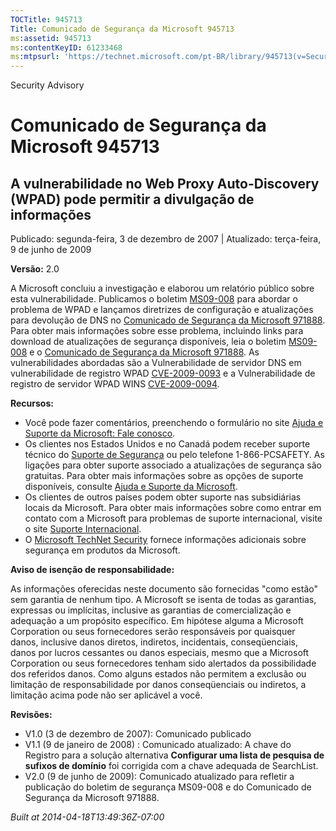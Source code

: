 ```yaml
---
TOCTitle: 945713
Title: Comunicado de Segurança da Microsoft 945713
ms:assetid: 945713
ms:contentKeyID: 61233468
ms:mtpsurl: 'https://technet.microsoft.com/pt-BR/library/945713(v=Security.10)'
---
```


Security Advisory

Comunicado de Segurança da Microsoft 945713
===========================================

A vulnerabilidade no Web Proxy Auto-Discovery (WPAD) pode permitir a divulgação de informações
----------------------------------------------------------------------------------------------

Publicado: segunda-feira, 3 de dezembro de 2007 | Atualizado: terça-feira, 9 de junho de 2009

**Versão:** 2.0

A Microsoft concluiu a investigação e elaborou um relatório público sobre esta vulnerabilidade. Publicamos o boletim [MS09-008](http://technet.microsoft.com/security/bulletin/ms09-008) para abordar o problema de WPAD e lançamos diretrizes de configuração e atualizações para devolução de DNS no [Comunicado de Segurança da Microsoft 971888](http://technet.microsoft.com/security/advisory/971888). Para obter mais informações sobre esse problema, incluindo links para download de atualizações de segurança disponíveis, leia o boletim [MS09-008](http://technet.microsoft.com/security/bulletin/ms09-008) e o [Comunicado de Segurança da Microsoft 971888](http://technet.microsoft.com/security/advisory/971888). As vulnerabilidades abordadas são a Vulnerabilidade de servidor DNS em vulnerabilidade de registro WPAD [CVE-2009-0093](http://www.cve.mitre.org/cgi-bin/cvename.cgi?name=cve-2009-0093) e a Vulnerabilidade de registro de servidor WPAD WINS [CVE-2009-0094](http://www.cve.mitre.org/cgi-bin/cvename.cgi?name=cve-2009-0094).

**Recursos:**

-   Você pode fazer comentários, preenchendo o formulário no site [Ajuda e Suporte da Microsoft: Fale conosco](https://support.microsoft.com/common/survey.aspx?scid=sw;en;1257&amp;showpage=1&amp;ws=technet&amp;sd=tech).
-   Os clientes nos Estados Unidos e no Canadá podem receber suporte técnico do [Suporte de Segurança](http://go.microsoft.com/fwlink/?linkid=21131) ou pelo telefone 1-866-PCSAFETY. As ligações para obter suporte associado a atualizações de segurança são gratuitas. Para obter mais informações sobre as opções de suporte disponíveis, consulte [Ajuda e Suporte da Microsoft](http://support.microsoft.com/?ln=pt-br).
-   Os clientes de outros países podem obter suporte nas subsidiárias locais da Microsoft. Para obter mais informações sobre como entrar em contato com a Microsoft para problemas de suporte internacional, visite o site [Suporte Internacional](http://go.microsoft.com/fwlink/?linkid=21155).
-   O [Microsoft TechNet Security](http://go.microsoft.com/fwlink/?linkid=21132) fornece informações adicionais sobre segurança em produtos da Microsoft.

**Aviso de isenção de responsabilidade:**

As informações oferecidas neste documento são fornecidas "como estão" sem garantia de nenhum tipo. A Microsoft se isenta de todas as garantias, expressas ou implícitas, inclusive as garantias de comercialização e adequação a um propósito específico. Em hipótese alguma a Microsoft Corporation ou seus fornecedores serão responsáveis por quaisquer danos, inclusive danos diretos, indiretos, incidentais, conseqüenciais, danos por lucros cessantes ou danos especiais, mesmo que a Microsoft Corporation ou seus fornecedores tenham sido alertados da possibilidade dos referidos danos. Como alguns estados não permitem a exclusão ou limitação de responsabilidade por danos conseqüenciais ou indiretos, a limitação acima pode não ser aplicável a você.

**Revisões:**

-   V1.0 (3 de dezembro de 2007): Comunicado publicado
-   V1.1 (9 de janeiro de 2008) : Comunicado atualizado: A chave do Registro para a solução alternativa **Configurar uma lista de pesquisa de sufixos de domínio** foi corrigida com a chave adequada de SearchList.
-   V2.0 (9 de junho de 2009): Comunicado atualizado para refletir a publicação do boletim de segurança MS09-008 e do Comunicado de Segurança da Microsoft 971888.

*Built at 2014-04-18T13:49:36Z-07:00*
